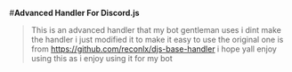 #**Advanced Handler For Discord.js**

>This is an advanced handler that my bot gentleman uses i dint make the handler i just modified it to make it easy to use the original one is from https://github.com/reconlx/djs-base-handler i hope yall enjoy using this as i enjoy using it for my bot
